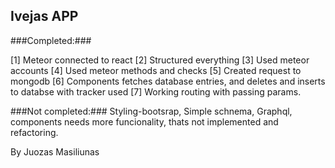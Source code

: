 ## Ivejas APP ##


###Completed:###

[1] Meteor connected to react 
[2] Structured everything
[3] Used meteor accounts
[4] Used meteor methods and checks
[5] Created request to mongodb
[6] Components fetches database entries, and deletes and inserts to databse with tracker used
[7]  Working routing with passing params.

###Not completed:###
Styling-bootsrap, Simple schnema, Graphql, components needs more funcionality, thats not implemented and refactoring.

By Juozas Masiliunas
